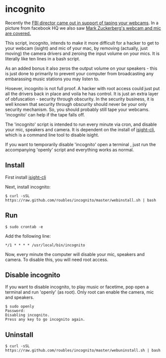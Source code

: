 # incognito

Recently the [FBI director came out in support of taping your webcams](http://www.telegraph.co.uk/technology/2016/09/15/put-tape-over-your-webcam-fbi-director-warns/). In a picture from facebook HQ we also saw [Mark Zuckerberg's webcam and mic are covered.](http://fortune.com/2016/06/22/mark-zuckerberg-facebook-tape/)

This script, incognito, intends to make it more difficult for a hacker to get to your webcam (isight) and mic of your mac, by removing (actually, just moving) the camera drivers and zeroing the input volume on your mics. It is literally like ten lines in a bash script.

As an added bonus it also zeros the output volume on your speakers - this is just done to primarily to prevent your computer from broadcasting any embarassing music stations you may listen to.

Hosever, incognito is not full proof. A hacker with root access could just put all the drivers back in place and voila he has control. It is just an extra layer of obfuscation - security through obscurity. In the security business, it is well known that security through obscurity should never be your only security mechanism. So, you should probably still tape your webcams. 'incognito' can help if the tape falls off.

The 'incognito' script is intended to run every minute via cron, and disable your mic, speakers and camera. It is dependent on the install of [isight-cli](https://github.com/jessedoyle/isight-cli), which is a command line tool to disable isight.

If you want to temporarily disable 'incognito' open a terminal , just run the accompanying 'openly' script and everything works as normal.

## Install

First install [isight-cli](https://github.com/jessedoyle/isight-cli)

Next, install incognito:
```
$ curl -sSL https://raw.github.com/roubles/incognito/master/webinstall.sh | bash
```

## Run
```
$ sudo crontab -e
```

Add the following line:
```
*/1 * * * * /usr/local/bin/incognito
```

Now, every minute the computer will disable your mic, speakers and camera. To disable this, you will need root access.

## Disable incognito

If you want to disable incognito, to play music or facetime, pop open a terminal and run 'openly' (as root). Only root can enable the camera, mic and speakers.

```
$ sudo openly
Password:
Disabling incognito.
Press any key to go incognito again.
```

## Uninstall
```
$ curl -sSL https://raw.github.com/roubles/incognito/master/webuninstall.sh | bash
```
